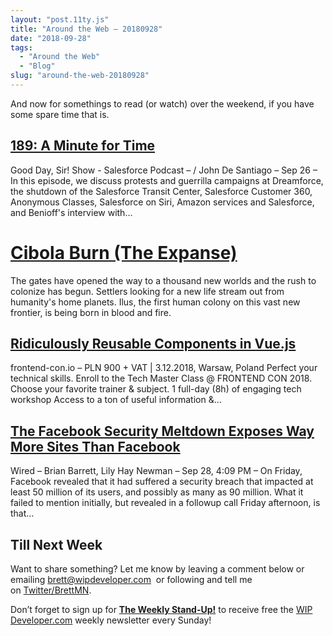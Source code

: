 ```yaml
---
layout: "post.11ty.js"
title: "Around the Web – 20180928"
date: "2018-09-28"
tags: 
  - "Around the Web"
  - "Blog"
slug: "around-the-web-20180928"
---
```


And now for somethings to read (or watch) over the weekend, if you have some spare time that is.

## [189: A Minute for Time](https://www.gooddaysirpodcast.com/podcast/2018/9/26/189-a-minute-for-time)

Good Day, Sir! Show - Salesforce Podcast – / John De Santiago – Sep 26 – In this episode, we discuss protests and guerrilla campaigns at Dreamforce, the shutdown of the Salesforce Transit Center, Salesforce Customer 360, Anonymous Classes, Salesforce on Siri, Amazon services and Salesforce, and Benioff's interview with…

# [Cibola Burn (The Expanse)](https://www.amazon.com/gp/product/0316334685/ref=as_li_qf_asin_il_tl?ie=UTF8&tag=wipdevelope05-20&creative=9325&linkCode=as2&creativeASIN=0316334685&linkId=6025e6ace53ea4488081e52a066e9c00)

The gates have opened the way to a thousand new worlds and the rush to colonize has begun. Settlers looking for a new life stream out from humanity's home planets. Ilus, the first human colony on this vast new frontier, is being born in blood and fire.

## [Ridiculously Reusable Components in Vue.js](https://frontend-con.io/product/vuejs/)

frontend-con.io – PLN 900 + VAT | 3.12.2018, Warsaw, Poland Perfect your technical skills. Enroll to the Tech Master Class @ FRONTEND CON 2018. Choose your favorite trainer & subject. 1 full-day (8h) of engaging tech workshop Access to a ton of useful information &…

## [The Facebook Security Meltdown Exposes Way More Sites Than Facebook](https://www.wired.com/story/facebook-security-breach-third-party-sites)

Wired – Brian Barrett, Lily Hay Newman – Sep 28, 4:09 PM – On Friday, Facebook revealed that it had suffered a security breach that impacted at least 50 million of its users, and possibly as many as 90 million. What it failed to mention initially, but revealed in a followup call Friday afternoon, is that…

## Till Next Week

Want to share something? Let me know by leaving a comment below or emailing [brett@wipdeveloper.com](mailto:brett@wipdeveloper.com)  or following and tell me on [Twitter/BrettMN](https://twitter.com/BrettMN).

Don’t forget to sign up for **[The Weekly Stand-Up!](https://wipdeveloper.wpcomstaging.com/newsletter/)** to receive free the [WIP Developer.com](https://wipdeveloper.wpcomstaging.com/) weekly newsletter every Sunday!
